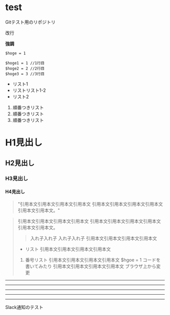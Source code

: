 # test
Gitテスト用のリポジトリ

改行  

**強調**  

`$hoge = 1`
  
    $hoge1 = 1 //1行目
    $hoge2 = 2 //2行目
    $hoge3 = 3 //3行目

* リスト1
* リストリスト1-2
* リスト2

1. 順番つきリスト
2. 順番つきリスト
3. 順番つきリスト

# H1見出し
## H2見出し
### H3見出し
#### H4見出し

> "引用本文引用本文引用本文引用本文
引用本文引用本文引用本文引用本文引用本文引用本文。"

> 引用本文引用本文引用本文引用本文
> 引用本文引用本文引用本文引用本文引用本文引用本文。
> > 入れ子入れ子
> > 入れ子入れ子
> 引用本文引用本文引用本文引用本文
> * リスト
> 引用本文引用本文引用本文引用本文
> 1. 番号リスト
> 引用本文引用本文引用本文引用本文
> $hgoe = 1 コードを書いてみたり
> 引用本文引用本文引用本文引用本文
> ブラウザ上から変更

* * *
***
*****
- - -
---------------------------------------
Slack通知のテスト
